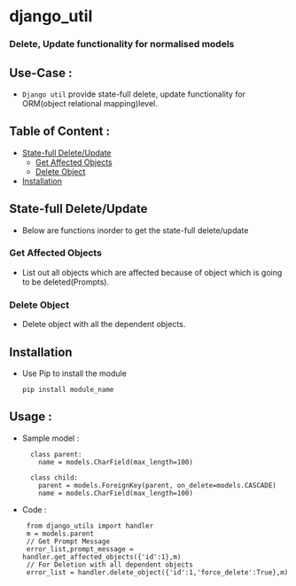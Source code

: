 # django_util
### Delete, Update functionality for normalised models


## Use-Case : 

  * `Django util` provide state-full delete, update functionality for ORM(object relational mapping)level.
  
## Table of Content :
  
  * [State-full Delete/Update](#statefull)
     * [Get Affected Objects](#get-affected-objects)
     * [Delete Object](#delete-object)
  * [Installation](#installation)


## State-full Delete/Update
  * Below are functions inorder to get the state-full delete/update 
  ### Get Affected Objects
   * List out all objects which are affected because of object which is going to be deleted(Prompts).
  ### Delete Object
   * Delete object with all the dependent objects. 
   
## Installation
  * Use Pip to install the module
    ```
    pip install module_name
    ```
## Usage :
  * Sample model : 
      
          class parent:
            name = models.CharField(max_length=100)
            
          class child:
            parent = models.ForeignKey(parent, on_delete=models.CASCADE) 
            name = models.CharField(max_length=100)
  
  * Code :
         
         from django_utils import handler
         m = models.parent
         // Get Prompt Message
         error_list,prompt_message = handler.get_affected_objects({'id':1},m)
         // For Deletion with all dependent objects
         error_list = handler.delete_object({'id':1,'force_delete':True},m)
         
          
    
    
